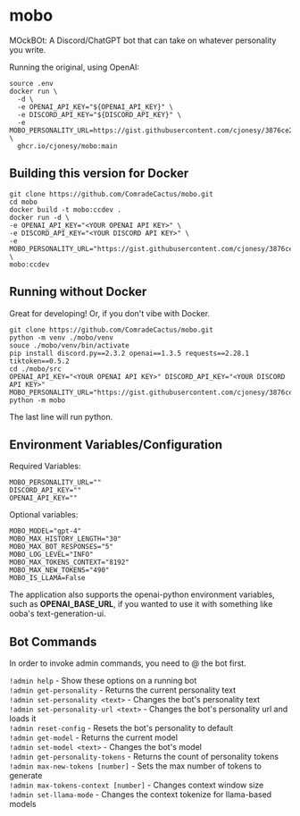 # mobo

MOckBOt: A Discord/ChatGPT bot that can take on whatever personality you write.

Running the original, using OpenAI:

```shell
source .env
docker run \
  -d \
  -e OPENAI_API_KEY="${OPENAI_API_KEY}" \
  -e DISCORD_API_KEY="${DISCORD_API_KEY}" \
  -e MOBO_PERSONALITY_URL=https://gist.githubusercontent.com/cjonesy/3876ce2b74d70762a84cf651acce615a/raw/7d5cf0d1d1e68f2291a3a1468ff210771842ebed/clyde \
  ghcr.io/cjonesy/mobo:main
```

## Building this version for Docker
```shell
git clone https://github.com/ComradeCactus/mobo.git
cd mobo
docker build -t mobo:ccdev .
docker run -d \
-e OPENAI_API_KEY="<YOUR OPENAI API KEY>" \
-e DISCORD_API_KEY="<YOUR DISCORD API KEY>" \
-e MOBO_PERSONALITY_URL="https://gist.githubusercontent.com/cjonesy/3876ce2b74d70762a84cf651acce615a/raw/7d5cf0d1d1e68f2291a3a1468ff210771842ebed/clyde" \
mobo:ccdev
```

## Running without Docker
Great for developing! Or, if you don't vibe with Docker.
```shell
git clone https://github.com/ComradeCactus/mobo.git
python -m venv ./mobo/venv
souce ./mobo/venv/bin/activate
pip install discord.py==2.3.2 openai==1.3.5 requests==2.28.1 tiktoken==0.5.2
cd ./mobo/src
OPENAI_API_KEY="<YOUR OPENAI API KEY>" DISCORD_API_KEY="<YOUR DISCORD API KEY>" MOBO_PERSONALITY_URL="https://gist.githubusercontent.com/cjonesy/3876ce2b74d70762a84cf651acce615a/raw/7d5cf0d1d1e68f2291a3a1468ff210771842ebed/clyde" python -m mobo
```
The last line will run python.

## Environment Variables/Configuration
Required Variables:
```shell
MOBO_PERSONALITY_URL=""
DISCORD_API_KEY=""
OPENAI_API_KEY=""
```
Optional variables:
```shell
MOBO_MODEL="gpt-4"
MOBO_MAX_HISTORY_LENGTH="30" 
MOBO_MAX_BOT_RESPONSES="5" 
MOBO_LOG_LEVEL="INFO"
MOBO_MAX_TOKENS_CONTEXT="8192"
MOBO_MAX_NEW_TOKENS="490" 
MOBO_IS_LLAMA=False 
```
The application also supports the openai-python environment variables, such as **OPENAI_BASE_URL**, if you wanted to use it with something like ooba's text-generation-ui.

## Bot Commands

In order to invoke admin commands, you need to @ the bot first.

`!admin help` - Show these options on a running bot  
`!admin get-personality` - Returns the current personality text  
`!admin set-personality <text>` - Changes the bot's personality text  
`!admin set-personality-url <text>` - Changes the bot's personality url and loads it  
`!admin reset-config` - Resets the bot's personality to default  
`!admin get-model` - Returns the current model  
`!admin set-model <text>` - Changes the bot's model  
`!admin get-personality-tokens` - Returns the count of personality tokens  
`!admin max-new-tokens [number]` - Sets the max number of tokens to generate  
`!admin max-tokens-context [number]` - Changes context window size  
`!admin set-llama-mode` - Changes the context tokenize for llama-based models  